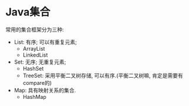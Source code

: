 # Java集合

常用的集合框架分为三种:

* List: 有序; 可以有重复元素;
  * ArrayList
  * LinkedList
* Set: 无序; 无重复元素;
  * HashSet
  * TreeSet: 采用平衡二叉树存储, 可以有序.(平衡二叉树嘛, 肯定是需要有compare的)
* Map: 具有映射关系的集合.
  * HashMap